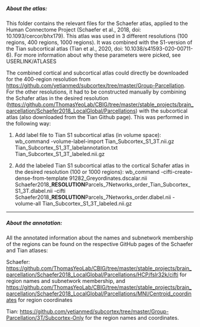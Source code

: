 <h5>About the atlas:</h5>

This folder contains the relevant files for the Schaefer atlas, applied to the Human Connectome Project (Schaefer et al., 2018, doi: 10.1093/cercor/bhx179). This atlas was used in 3 different resolutions (100 regions, 400 regions, 1000 regions). It was combined with the S1-version of the Tian subcortical atlas (Tian et al., 2020, doi: 10.1038/s41593-020-00711-6). For more information about why these parameters were picked, see USERLINK/ATLASES

The combined cortical and subcortical atlas could directly be downloaded for the 400-region resolution from https://github.com/yetianmed/subcortex/tree/master/Group-Parcellation. For the other resolutions, it had to be constructed manually by combining the Schafer atlas in the desired resolution (https://github.com/ThomasYeoLab/CBIG/tree/master/stable_projects/brain_parcellation/Schaefer2018_LocalGlobal/Parcellations) with the subcortical atlas (also downloaded from the Tian Github page). This was performed in the following way:

1. Add label file to Tian S1 subcortical atlas (in volume space):
wb_command -volume-label-import Tian_Subcortex_S1_3T.nii.gz Tian_Subcortex_S1_3T_labelannotation.txt Tian_Subcortex_S1_3T_labeled.nii.gz

2. Add the labeled Tian S1 subcortical atlas to the cortical Schafer atlas in the desired resolution (100 or 1000 regions):
wb_command -cifti-create-dense-from-template 91282_Greyordinates.dscalar.nii Schaefer2018_**RESOLUTION**Parcels_7Networks_order_Tian_Subcortex_S1_3T.dlabel.nii -cifti Schaefer2018_**RESOLUTION**Parcels_7Networks_order.dlabel.nii -volume-all Tian_Subcortex_S1_3T_labeled.nii.gz

------------------------------------------------------------------------------------------

<h5>About the annotation:</h5>

All the annotated information about the names and subnetwork membership of the regions can be found on the respective GitHub pages of the Schaefer and Tian atlases:

Schaefer: https://github.com/ThomasYeoLab/CBIG/tree/master/stable_projects/brain_parcellation/Schaefer2018_LocalGlobal/Parcellations/HCP/fslr32k/cifti for region names and subnetwork membership, and https://github.com/ThomasYeoLab/CBIG/tree/master/stable_projects/brain_parcellation/Schaefer2018_LocalGlobal/Parcellations/MNI/Centroid_coordinates for region coordinates

Tian: https://github.com/yetianmed/subcortex/tree/master/Group-Parcellation/3T/Subcortex-Only for the region names and coordinates.
